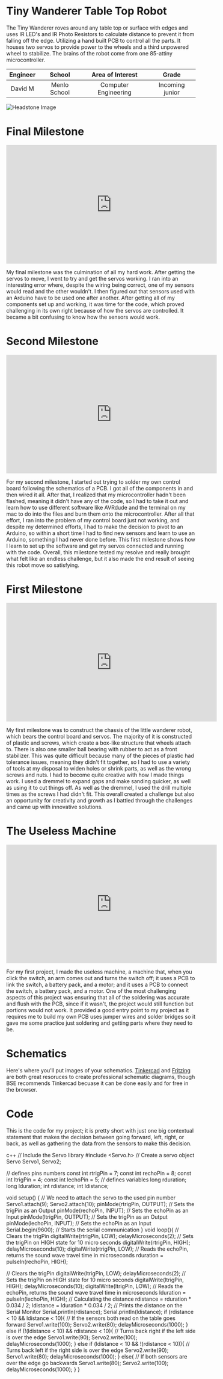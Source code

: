 # Tiny Wanderer Table Top Robot
The Tiny Wanderer roves around any table top or surface with edges and uses IR LED's and IR Photo Resistors to calculate distance to prevent it from falling off the edge. Utilizing a hand built PCB to control all the parts. It houses two servos to provide power to the wheels and a third unpowered wheel to stabilize. The brains of the robot come from one 85-attiny microcontroller.


| **Engineer** | **School** | **Area of Interest** | **Grade** |
|:--:|:--:|:--:|:--:|
| David M | Menlo School | Computer Engineering | Incoming junior


![Headstone Image](DavidHeadshot.png)

  
# Final Milestone

<iframe width="560" height="315" src="https://www.youtube.com/embed/SZJ_4FntxYo" title="YouTube video player" frameborder="0" allow="accelerometer; autoplay; clipboard-write; encrypted-media; gyroscope; picture-in-picture; web-share" allowfullscreen></iframe>

My final milestone was the culmination of all my hard work. After getting the servos to move, I went to try and get the servos working. I ran into an interesting error where, despite the wiring being correct, one of my sensors would read and the other wouldn't. I then figured out that sensors used with an Arduino have to be used one after another. After getting all of my components set up and working, it was time for the code, which proved challenging in its own right because of how the servos are controlled. It became a bit confusing to know how the sensors would work.


# Second Milestone

<iframe width="560" height="315" src="https://www.youtube.com/embed/NablTumPRHw" title="YouTube video player" frameborder="0" allow="accelerometer; autoplay; clipboard-write; encrypted-media; gyroscope; picture-in-picture; web-share" allowfullscreen></iframe>

For my second milestone, I started out trying to solder my own control board following the schematics of a PCB. I got all of the components in and then wired it all. After that, I realized that my microcontroller hadn't been flashed, meaning it didn't have any of the code, so I had to take it out and learn how to use different software like AVRdude and the terminal on my mac to do into the files and burn them onto the microcontroller. After all that effort, I ran into the problem of my control board just not working, and despite my determined efforts, I had to make the decision to pivot to an Arduino, so within a short time I had to find new sensors and learn to use an Arduino, something I had never done before. This first milestone shows how I learn to set up the software and get my servos connected and running with the code. Overall, this milestone tested my resolve and really brought what felt like an endless challenge, but it also made the end result of seeing this robot move so satisfying.


# First Milestone

<iframe width="560" height="315" src="https://www.youtube.com/embed/DBCdxo9IWro" title="YouTube video player" frameborder="0" allow="accelerometer; autoplay; clipboard-write; encrypted-media; gyroscope; picture-in-picture; web-share" allowfullscreen></iframe>

My first milestone was to construct the chassis of the little wanderer robot, which bears the control board and servos. The majority of it is constructed of plastic and screws, which create a box-like structure that wheels attach to. There is also one smaller ball bearing with rubber to act as a front stabilizer. This was quite difficult because many of the pieces of plastic had tolerance issues, meaning they didn't fit together, so I had to use a variety of tools at my disposal to widen holes or shrink parts, as well as the wrong screws and nuts. I had to become quite creative with how I made things work. I used a dremmel to expand gaps and make sanding quicker, as well as using it to cut things off. As well as the dremmel, I used the drill multiple times as the screws I had didn't fit. This overall created a challenge but also an opportunity for creativity and growth as I battled through the challenges and came up with innovative solutions.

# The Useless Machine


<iframe width="560" height="315" src="https://www.youtube.com/embed/xJU1WLDTIho" title="YouTube video player" frameborder="0" allow="accelerometer; autoplay; clipboard-write; encrypted-media; gyroscope; picture-in-picture; web-share" allowfullscreen></iframe>

For my first project, I made the useless machine, a machine that, when you click the switch, an arm comes out and turns the switch off; it uses a PCB to link the switch, a battery pack, and a motor; and it uses a PCB to connect the switch, a battery pack, and a motor. One of the most challenging aspects of this project was ensuring that all of the soldering was accurate and flush with the PCB, since if it wasn't, the project would still function but portions would not work. It provided a good entry point to my project as it requires me to build my own PCB uses jumper wires and solder bridges so it gave me some practice just soldering and getting parts where they need to be.


# Schematics 
Here's where you'll put images of your schematics. [Tinkercad](https://www.tinkercad.com/blog/official-guide-to-tinkercad-circuits) and [Fritzing](https://fritzing.org/learning/) are both great resoruces to create professional schematic diagrams, though BSE recommends Tinkercad becuase it can be done easily and for free in the browser. 

# Code
This is the code for my project; it is pretty short with just one big contextual statement that makes the decision between going forward, left, right, or back, as well as gathering the data from the sensors to make this decision.

c++
// Include the Servo library 
#include <Servo.h> 
// Create a servo object 
Servo Servo1, Servo2; 

// defines pins numbers
const int rtrigPin = 7;
const int rechoPin = 8;
const int ltrigPin = 4;
const int lechoPin = 5;
// defines variables
long rduration;
long lduration;
int rdistance;
int ldistance;

void setup() { 
   // We need to attach the servo to the used pin number 
   Servo1.attach(9);
   Servo2.attach(10); 
   pinMode(rtrigPin, OUTPUT); // Sets the trigPin as an Output
   pinMode(rechoPin, INPUT); // Sets the echoPin as an Input
   pinMode(ltrigPin, OUTPUT); // Sets the trigPin as an Output
   pinMode(lechoPin, INPUT); // Sets the echoPin as an Input
   Serial.begin(9600); // Starts the serial communication
}
void loop(){ 
  // Clears the trigPin
  digitalWrite(rtrigPin, LOW);
  delayMicroseconds(2);
  // Sets the trigPin on HIGH state for 10 micro seconds
  digitalWrite(rtrigPin, HIGH);
  delayMicroseconds(10);
  digitalWrite(rtrigPin, LOW);
  // Reads the echoPin, returns the sound wave travel time in microseconds
  rduration = pulseIn(rechoPin, HIGH);

  // Clears the trigPin
  digitalWrite(ltrigPin, LOW);
  delayMicroseconds(2);
  // Sets the trigPin on HIGH state for 10 micro seconds
  digitalWrite(ltrigPin, HIGH);
  delayMicroseconds(10);
  digitalWrite(ltrigPin, LOW);
  // Reads the echoPin, returns the sound wave travel time in microseconds
  lduration = pulseIn(lechoPin, HIGH);
  // Calculating the distance
  rdistance = rduration * 0.034 / 2;
  ldistance = lduration * 0.034 / 2;
  // Prints the distance on the Serial Monitor
  Serial.println(rdistance);
  Serial.println(ldistance);
  if (rdistance < 10 && ldistance < 10){
    // If the sensors both read on the table goes forward
    Servo1.write(100);
    Servo2.write(80);
    delayMicroseconds(1000);
  } 
  else if (!(ldistance < 10) && rdistance < 10){
      // Turns back right if the left side is over the edge
      Servo1.write(90);
      Servo2.write(100);
      delayMicroseconds(1000);
  } 
  else if (ldistance < 10 && !(rdistance < 10)){ 
      // Turns back left if the right side is over the edge
      Servo2.write(90);
      Servo1.write(80);
      delayMicroseconds(1000);
  } 
  else{
    // If both sensors are over the edge go backwards
    Servo1.write(80);
    Servo2.write(100);
    delayMicroseconds(1000);
  }
}

<!--- 
# Bill of Materials
Here's where you'll list the parts in your project. To add more rows, just copy and paste the example rows below.
Don't forget to place the link of where to buy each component inside the quotation marks in the corresponding row after href =. Follow the guide [here]([url](https://www.markdownguide.org/extended-syntax/)) to learn how to customize this to your project needs. 

| **Part** | **Note** | **Price** | **Link** |
|:--:|:--:|:--:|:--:|
| Item Name | What the item is used for | $Price | <a href="https://www.amazon.com/Arduino-A000066-ARDUINO-UNO-R3/dp/B008GRTSV6/"> Link </a> |
| Item Name | What the item is used for | $Price | <a href="https://www.amazon.com/Arduino-A000066-ARDUINO-UNO-R3/dp/B008GRTSV6/"> Link </a> |
| Item Name | What the item is used for | $Price | <a href="https://www.amazon.com/Arduino-A000066-ARDUINO-UNO-R3/dp/B008GRTSV6/"> Link </a> |

# Other Resources/Examples
One of the best parts about Github is that you can view how other people set up their own work. Here are some past BSE portfolios that are awesome examples. You can view how they set up their portfolio, and you can view their index.md files to understand how they implemented different portfolio components.
- [Example 1](https://trashytuber.github.io/YimingJiaBlueStamp/)
- [Example 2](https://sviatil0.github.io/Sviatoslav_BSE/)
- [Example 3](https://arneshkumar.github.io/arneshbluestamp/)

To watch the BSE tutorial on how to create a portfolio, click here.-->
